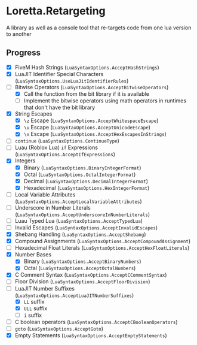 # Loretta.Retargeting
A library as well as a console tool that re-targets code from one lua version to another

## Progress

- [x] FiveM Hash Strings (`LuaSyntaxOptions.AcceptHashStrings`)
- [x] LuaJIT Identifier Special Characters (`LuaSyntaxOptions.UseLuaJitIdentifierRules`)
- [ ] Bitwise Operators (`LuaSyntaxOptions.AcceptBitwiseOperators`)
    - [x] Call the function from the bit library if it is available
    - [ ] Implement the bitwise operators using math operators in runtimes that don't have the bit library
- [x] String Escapes
    - [x] `\z` Escape (`LuaSyntaxOptions.AcceptWhitespaceEscape`)
    - [x] `\u` Escape (`LuaSyntaxOptions.AcceptUnicodeEscape`)
    - [x] `\x` Escape (`LuaSyntaxOptions.AcceptHexEscapesInStrings`)
- [ ] `continue` (`LuaSyntaxOptions.ContinueType`)
- [ ] Luau (Roblox Lua) `if` Expressions (`LuaSyntaxOptions.AcceptIfExpressions`)
- [x] Integers
    - [x] Binary (`LuaSyntaxOptions.BinaryIntegerFormat`)
    - [x] Octal (`LuaSyntaxOptions.OctalIntegerFormat`)
    - [x] Decimal (`LuaSyntaxOptions.DecimalIntegerFormat`)
    - [x] Hexadecimal (`LuaSyntaxOptions.HexIntegerFormat`)
- [ ] Local Variable Attributes (`LuaSyntaxOptions.AcceptLocalVariableAttributes`)
- [ ] Underscore in Number Literals (`LuaSyntaxOptions.AcceptUnderscoreInNumberLiterals`)
- [ ] Luau Typed Lua (`LuaSyntaxOptions.AcceptTypedLua`)
- [ ] Invalid Escapes (`LuaSyntaxOptions.AcceptInvalidEscapes`)
- [x] Shebang Handling (`LuaSyntaxOptions.AcceptShebang`)
- [x] Compound Assignments (`LuaSyntaxOptions.AcceptCompoundAssignment`)
- [ ] Hexadecimal Float Literals (`LuaSyntaxOptions.AcceptHexFloatLiterals`)
- [x] Number Bases
    - [x] Binary (`LuaSyntaxOptions.AcceptBinaryNumbers`)
    - [x] Octal (`LuaSyntaxOptions.AcceptOctalNumbers`)
- [x] C Comment Syntax (`LuaSyntaxOptions.AcceptCCommentSyntax`)
- [ ] Floor Division (`LuaSyntaxOptions.AcceptFloorDivision`)
- [ ] LuaJIT Number Suffixes (`LuaSyntaxOptions.AcceptLuaJITNumberSuffixes`)
    - [x] `LL` suffix
    - [x] `ULL` suffix
    - [ ] `i` suffix
- [ ] C boolean operators (`LuaSyntaxOptions.AcceptCBooleanOperators`)
- [ ] `goto` (`LuaSyntaxOptions.AcceptGoto`)
- [x] Empty Statements (`LuaSyntaxOptions.AcceptEmptyStatements`)